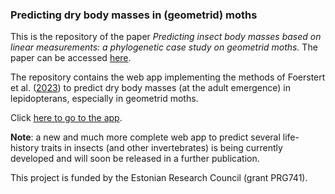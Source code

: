 ### Predicting dry body masses in (geometrid) moths

This is the repository of the paper *Predicting insect body masses based on linear measurements: a phylogenetic case study on geometrid moths.* The paper can be accessed [here](https://doi.org/10.1093/biolinnean/blad069). 

The repository contains the web app implementing the methods of Foerstert et al. ([2023](https://doi.org/10.1093/biolinnean/blad069)) to predict dry body masses (at the adult emergence) in lepidopterans, especially in geometrid moths.

Click [here to go to the app](https://steniof.shinyapps.io/geom_app/).

**Note**: a new and much more complete web app to predict several life-history traits in insects (and other invertebrates) is being currently developed and will soon be released in a further publication.

This project is funded by the Estonian Research Council (grant PRG741).
